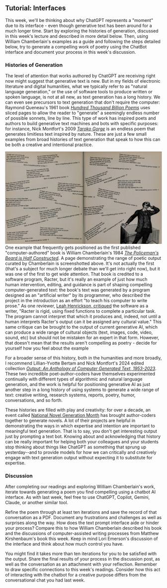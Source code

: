 ## Tutorial: Interfaces

This week, we'll be thinking about why ChatGPT represents a "moment" due to its interface - even though generative text has been around for a much longer time. Start by exploring the histories of generation, discussed in this week's lecture and described in more detail below. Then, using William Chamberlain's examples as a guide and following the steps detailed below, try to generate a compelling work of poetry using the ChatBot interface and document your process in this week's discussion.

### Histories of Generation

The level of attention that works authored by ChatGPT are receiving
right now might suggest that generative text is new. But in my fields of
electronic literature and digital humanities, what we typically refer to
as "natural language generation," or the use of software tools to
produce written or spoken language, is not at all new, as text
generation has a long history. We can even see precursors to text
generation that don't require the computer: Raymond Queneau's 1961
book [*Hundred Thousand Billion
Poems*](https://www.theimpossiblecities.com/100-000-billion-poems)
uses sliced pages to allow the reader to "generate" a seemingly endless
number of possible sonnets, line by line. This type of work has inspired
poets and authors to build generative text machines and bots with
specific purposes: for instance, Nick Montfort's 2009
[*Taroko
Gorge*](https://collection.eliterature.org/3/works/taroko-gorge/taroko-gorge.html)
is an endless poem that generates limitless text inspired by nature.
These are just a few small examples from broad histories of text
generation that speak to how this can be both a creative and intentional
practice.

![Page from Policeman's Beard](Chamberlain.png)
One example that frequently gets positioned as the first published
"computer-authored" book is William Chamberlain\'s 1984 [*The
Policeman\'s Beard is Half
Constructed*](https://archive.org/details/policemansbeardi0000unse). A page demonstrating the range of poetic output curated by Chamberlain is screenshotted above.
It's not actually the first (that's a subject for much longer debate than we'll get into right now), but it was one of the first to get wide
attention. That book is credited to a software program, Racter, but
it\'s really an example of just how much human intervention, editing,
and guidance is part of shaping compelling computer-generated text: the
book's text was generated by a program designed as an \"artificial
writer\" by its programmer, who described the project in the
introduction as an effort \"to teach his computer to write prose.\" As
one reviewer, [Leah Henrickson,
critiqued](https://www.3ammagazine.com/3am/the-policemans-beard-is-algorithmically-constructed/)
the software as a writer, "Racter is rigid, using fixed functions to
complete a particular task. The program cannot interpret that which it
produces and, indeed, not until a human interprets Racter's output can
it be assigned any cultural value." This same critique can be brought to
the output of current generative AI, which can produce a wide range of
cultural objects (text, images, code, video, sound, etc) but should not
be mistaken for an expert in that form. However, that doesn't mean that the results aren't compelling as poetry - decide for yourself how you feel about the example 


For a broader sense of this history, both in the humanities and more
broadly, I recommend Lillian-Yvotte Bertam and Nick Montfort's 2024
edited collection *[Output: An Anthology of Computer Generated Text,
1953-2023](https://mitpress.mit.edu/9780262549813/output/).*
These two incredible poet-author-coders have themselves experimented
continually with different types of algorithmic and natural language
generation, and the work is helpful for positioning generative AI as
just another step in a long history of using systems to generate a wide
range of text: creative writing, research systems, reports, poetry,
humor, conversations, and so forth.

These histories are filled with play and creativity: for over a decade,
an event called [National Novel Generation
Month](https://nanogenmo.github.io/) has brought
author-coders together to generate novels. A lot of their projects are
helpful in demonstrating the ways in which expertise and intention are
important to meaningful text generation. That is to say, you don\'t get
interesting output just by prompting a text bot. Knowing about and
acknowledging that history can be really important for helping both your
colleagues and your students stop thinking about things like ChatGPT as
something that sprung up yesterday\--and to provide models for how we
can critically and creatively engage with text generation output without
expecting it to substitute for expertise.

### Discussion

After completing our readings and exploring William Chamberlain's work, iterate towards generating a poem you find compelling using a chatbot AI interface. As with last week, feel free to use ChatGPT, Copilot, Gemini, Claude, or another similar tool. 

Refine the poem through at least ten iterations and save the record of that conversation as a PDF. Document any frustrations and challenges as well as surprises along the way. How does the text prompt interface aide or hinder your process? Compare this to how William Chamberlain described his book and the discussions of computer-assisted writing processes from Matthew Kirshenbaum's book this week. Keep in mind Lori Emerson's discussion of the interface and think about how much control you have.

You might find it takes more than ten iterations for you to be satisfied with the output. Share the final results of your process in the discussion post, as well as the conversation as an attachment with your reflection. Remember to draw specific connections to this week's readings. Consider how this act of interacting with the chatbot for a creative purpose differs from the conversational chat you had last week. 
